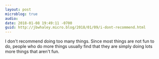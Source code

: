 ```yaml
---
layout: post
microblog: true
audio: 
date: 2018-01-08 19:49:11 -0700
guid: http://jbwhaley.micro.blog/2018/01/09/i-dont-recommend.html
---
```

I don't recommend doing too many things. Since most things are not fun to do, people who do more things usually find that they are simply doing lots more things that aren't fun.
